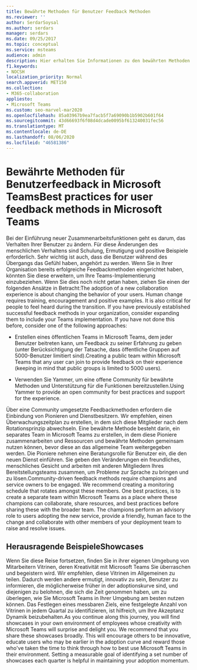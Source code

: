 ```yaml
---
title: Bewährte Methoden für Benutzer Feedback Methoden
ms.reviewer: ''
author: SerdarSoysal
ms.author: serdars
manager: serdars
ms.date: 09/25/2017
ms.topic: conceptual
ms.service: msteams
audience: admin
description: Hier erhalten Sie Informationen zu den bewährten Methoden für Benutzerfeedback in Microsoft Teams, um optimales Arbeiten im Team sicherzustellen.
f1.keywords:
- NOCSH
localization_priority: Normal
search.appverid: MET150
ms.collection:
- M365-collaboration
appliesto:
- Microsoft Teams
ms.custom: seo-marvel-mar2020
ms.openlocfilehash: 85a03967b9ea7facb5f7a69090b1b5902b601f64
ms.sourcegitcommit: 43d66693f6f08d4dcade0095bf613240031fec56
ms.translationtype: MT
ms.contentlocale: de-DE
ms.lasthandoff: 08/06/2020
ms.locfileid: "46581386"
---
```

<a name="best-practices-for-user-feedback-methods-in-microsoft-teams"></a><span data-ttu-id="00e05-103">Bewährte Methoden für Benutzerfeedback in Microsoft Teams</span><span class="sxs-lookup"><span data-stu-id="00e05-103">Best practices for user feedback methods in Microsoft Teams</span></span>
===========================================================

<span data-ttu-id="00e05-p101">Bei der Einführung neuer Zusammenarbeitsfunktionen geht es darum, das Verhalten Ihrer Benutzer zu ändern. Für diese Änderungen des menschlichen Verhaltens sind Schulung, Ermutigung und positive Beispiele erforderlich. Sehr wichtig ist auch, dass die Benutzer während des Übergangs das Gefühl haben, angehört zu werden. Wenn Sie in Ihrer Organisation bereits erfolgreiche Feedbackmethoden eingerichtet haben, könnten Sie diese erweitern, um Ihre Teams-Implementierung einzubeziehen. Wenn Sie dies noch nicht getan haben, ziehen Sie einen der folgenden Ansätze in Betracht:</span><span class="sxs-lookup"><span data-stu-id="00e05-p101">The adoption of a new collaboration experience is about changing the behavior of your users. Human change requires training, encouragement and positive examples. It is also critical for people to feel heard during the transition. If you have previously established successful feedback methods in your organization, consider expanding them to include your Teams implementation. If you have not done this before, consider one of the following approaches:</span></span>

-   <span data-ttu-id="00e05-109">Erstellen eines öffentlichen Teams in Microsoft Teams, dem jeder Benutzer beitreten kann, um Feedback zu seiner Erfahrung zu geben (unter Berücksichtigung der Tatsache, dass öffentliche Gruppen auf 5000-Benutzer limitiert sind).</span><span class="sxs-lookup"><span data-stu-id="00e05-109">Creating a public team within Microsoft Teams that any user can join to provide feedback on their experience (keeping in mind that public groups is limited to 5000 users).</span></span>

-   <span data-ttu-id="00e05-110">Verwenden Sie Yammer, um eine offene Community für bewährte Methoden und Unterstützung für die Funktionen bereitzustellen.</span><span class="sxs-lookup"><span data-stu-id="00e05-110">Using Yammer to provide an open community for best practices and support for the experience.</span></span>

<span data-ttu-id="00e05-p102">Über eine Community umgesetzte Feedbackmethoden erfordern die Einbindung von Pionieren und Dienstbesitzern. Wir empfehlen, einen Überwachungszeitplan zu erstellen, in dem sich diese Mitglieder nach dem Rotationsprinzip abwechseln. Eine bewährte Methode besteht darin, ein separates Team in Microsoft Teams zu erstellen, in dem diese Pioniere zusammenarbeiten und Ressourcen und bewährte Methoden gemeinsam nutzen können, bevor diese an das allgemeine Team weitergegeben werden. Die Pioniere nehmen eine Beratungsrolle für Benutzer ein, die den neuen Dienst einführen. Sie geben den Veränderungen ein freundliches, menschliches Gesicht und arbeiten mit anderen Mitgliedern Ihres Bereitstellungsteams zusammen, um Probleme zur Sprache zu bringen und zu lösen.</span><span class="sxs-lookup"><span data-stu-id="00e05-p102">Community-driven feedback methods require champions and service owners to be engaged. We recommend creating a monitoring schedule that rotates amongst these members. One best practices, is to create a separate team within Microsoft Teams as a place where these champions can collaborate, share resources, and best practices before sharing these with the broader team. The champions perform an advisory role to users adopting the new service, provide a friendly, human face to the change and collaborate with other members of your deployment team to raise and resolve issues.</span></span>

<a name="showcases"></a><span data-ttu-id="00e05-115">Herausragende Beispiele</span><span class="sxs-lookup"><span data-stu-id="00e05-115">Showcases</span></span>
---------

<span data-ttu-id="00e05-p103">Wenn Sie diese Reise fortsetzen, finden Sie in ihrer eigenen Umgebung von Mitarbeitern Vitrinen, deren Kreativität mit Microsoft Teams Sie überraschen und begeistern wird. Wir empfehlen, diese Vitrinen im Allgemeinen zu teilen. Dadurch werden andere ermutigt, innovativ zu sein, Benutzer zu informieren, die möglicherweise früher in der adoptionskurve sind, und diejenigen zu belohnen, die sich die Zeit genommen haben, um zu überlegen, wie Sie Microsoft Teams in Ihrer Umgebung am besten nutzen können. Das Festlegen eines messbaren Ziels, eine festgelegte Anzahl von Vitrinen in jedem Quartal zu identifizieren, ist hilfreich, um Ihre Akzeptanz Dynamik beizubehalten.</span><span class="sxs-lookup"><span data-stu-id="00e05-p103">As you continue along this journey, you will find showcases in your own environment of employees whose creativity with Microsoft Teams will surprise and delight you. We recommend that you share these showcases broadly. This will encourage others to be innovative, educate users who may be earlier in the adoption curve and reward those who've taken the time to think through how to best use Microsoft Teams in their environment. Setting a measurable goal of identifying a set number of showcases each quarter is helpful in maintaining your adoption momentum.</span></span>

